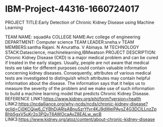 # IBM-Project-44316-1660724017
PROJECT TITLE:Early Detection of Chronic Kidney Disease using Machine Learning

TEAM NAME: squadAs
COLLEGE NAME:Avc college of engineering
DEPARTMENT: Computer science
TEAM LEADER:sneha.v
TEAM MEMBERS:santha Rajani. N
             Anuratha. V
             Abinaya. M
TECHNOLOGY STACK:Datascience, machinelearning,IBMwatson 
PROJECT DESCRIPTION: Chronic Kidney Disease (CKD) is a major medical problem and can be cured if 
treated in the early stages. Usually, people are not aware that medical tests we take for different
purposes could contain valuable information concerning kidney diseases. Consequently, attributes of
various medical tests are investigated to distinguish which attributes may contain helpful information about the disease. 
The information says that it helps us to measure the severity of the problem and we make use of such information to build a machine learning
 model that predicts Chronic Kidney Disease.
REFERENCE LINK1:https://www.kidney.org/phi/form?version=health
          LINK2:https://ncdalliance.org/why-ncds/ncds/chronic-kidney-disease?gclid=Cj0KCQjw6_CYBhDjARIsABnuSzrYfyr4KJ9dWeiPAysZ4G3DClLLnzZpBhb5gxV5uKr2o3PQvT6AWOcaAvZ8EALw_wcB
          LINK3:https://www.kidney.org/atoz/content/about-chronic-kidney-disease
